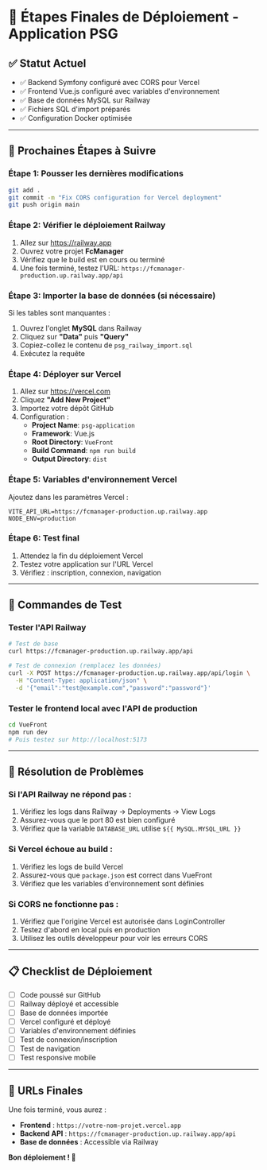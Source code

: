 # 🚀 Étapes Finales de Déploiement - Application PSG

## ✅ Statut Actuel
- ✅ Backend Symfony configuré avec CORS pour Vercel
- ✅ Frontend Vue.js configuré avec variables d'environnement
- ✅ Base de données MySQL sur Railway
- ✅ Fichiers SQL d'import préparés
- ✅ Configuration Docker optimisée

---

## 🎯 Prochaines Étapes à Suivre

### Étape 1: Pousser les dernières modifications
```bash
git add .
git commit -m "Fix CORS configuration for Vercel deployment"
git push origin main
```

### Étape 2: Vérifier le déploiement Railway
1. Allez sur https://railway.app
2. Ouvrez votre projet **FcManager**
3. Vérifiez que le build est en cours ou terminé
4. Une fois terminé, testez l'URL: `https://fcmanager-production.up.railway.app/api`

### Étape 3: Importer la base de données (si nécessaire)
Si les tables sont manquantes :
1. Ouvrez l'onglet **MySQL** dans Railway
2. Cliquez sur **"Data"** puis **"Query"**
3. Copiez-collez le contenu de `psg_railway_import.sql`
4. Exécutez la requête

### Étape 4: Déployer sur Vercel
1. Allez sur https://vercel.com
2. Cliquez **"Add New Project"**
3. Importez votre dépôt GitHub
4. Configuration :
   - **Project Name**: `psg-application`
   - **Framework**: Vue.js
   - **Root Directory**: `VueFront`
   - **Build Command**: `npm run build`
   - **Output Directory**: `dist`

### Étape 5: Variables d'environnement Vercel
Ajoutez dans les paramètres Vercel :
```
VITE_API_URL=https://fcmanager-production.up.railway.app
NODE_ENV=production
```

### Étape 6: Test final
1. Attendez la fin du déploiement Vercel
2. Testez votre application sur l'URL Vercel
3. Vérifiez : inscription, connexion, navigation

---

## 🔧 Commandes de Test

### Tester l'API Railway
```bash
# Test de base
curl https://fcmanager-production.up.railway.app/api

# Test de connexion (remplacez les données)
curl -X POST https://fcmanager-production.up.railway.app/api/login \
  -H "Content-Type: application/json" \
  -d '{"email":"test@example.com","password":"password"}'
```

### Tester le frontend local avec l'API de production
```bash
cd VueFront
npm run dev
# Puis testez sur http://localhost:5173
```

---

## 🚨 Résolution de Problèmes

### Si l'API Railway ne répond pas :
1. Vérifiez les logs dans Railway → Deployments → View Logs
2. Assurez-vous que le port 80 est bien configuré
3. Vérifiez que la variable `DATABASE_URL` utilise `${{ MySQL.MYSQL_URL }}`

### Si Vercel échoue au build :
1. Vérifiez les logs de build Vercel
2. Assurez-vous que `package.json` est correct dans VueFront
3. Vérifiez que les variables d'environnement sont définies

### Si CORS ne fonctionne pas :
1. Vérifiez que l'origine Vercel est autorisée dans LoginController
2. Testez d'abord en local puis en production
3. Utilisez les outils développeur pour voir les erreurs CORS

---

## 📋 Checklist de Déploiement

- [ ] Code poussé sur GitHub
- [ ] Railway déployé et accessible
- [ ] Base de données importée
- [ ] Vercel configuré et déployé
- [ ] Variables d'environnement définies
- [ ] Test de connexion/inscription
- [ ] Test de navigation
- [ ] Test responsive mobile

---

## 🎉 URLs Finales

Une fois terminé, vous aurez :
- **Frontend** : `https://votre-nom-projet.vercel.app`
- **Backend API** : `https://fcmanager-production.up.railway.app/api`
- **Base de données** : Accessible via Railway

**Bon déploiement ! 🚀**
